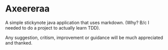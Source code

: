 # Axeereraa
A simple stickynote java application that uses markdown. (Why? B/c I needed to do a project to actually learn TDD).

Any suggestion, critism, improvement or guidance will be much appreciated and thanked.
